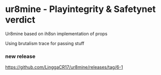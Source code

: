 # ur8mine - Playintegrity & Safetynet verdict
Ur8mine based on ih8sn implementation of props

Using brutalism trace for passing stuff

### new release ###
https://github.com/LinggaCR17/ur8mine/releases/tag/6-1
